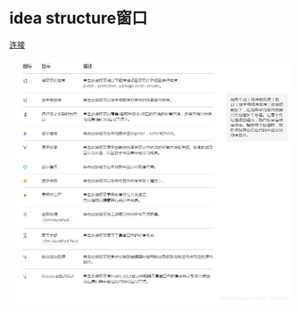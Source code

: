 # idea structure窗口


[连接](https://blog.csdn.net/qq_19934363/article/details/87994000)

![01](./images/structure01.png)
